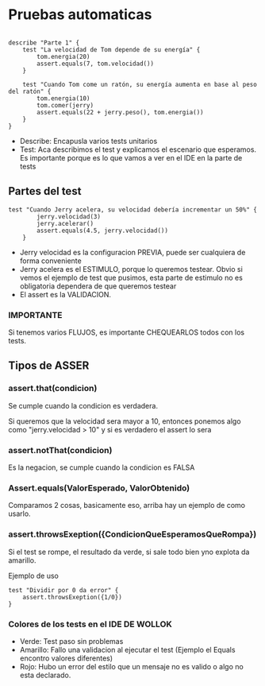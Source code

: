
# Pruebas automaticas

```wollok

describe "Parte 1" {
	test "La velocidad de Tom depende de su energía" {
		tom.energia(20)
		assert.equals(7, tom.velocidad())
	}
	
	test "Cuando Tom come un ratón, su energía aumenta en base al peso del ratón" {
		tom.energia(10)
		tom.comer(jerry)
		assert.equals(22 + jerry.peso(), tom.energia())
	}
}
```

- Describe: Encapusla varios tests unitarios
- Test: Aca describimos el test y explicamos el escenario que esperamos. Es importante porque es lo que vamos a ver en el IDE en la parte de tests


## Partes del test

```wollok
test "Cuando Jerry acelera, su velocidad debería incrementar un 50%" {
		jerry.velocidad(3)
		jerry.acelerar()
		assert.equals(4.5, jerry.velocidad())
	}
``` 

- Jerry velocidad es la configuracion PREVIA, puede ser cualquiera de forma conveniente
- Jerry acelera es el ESTIMULO, porque lo queremos testear. Obvio si vemos el ejemplo de test que pusimos, esta parte de estimulo no es obligatoria dependera de que queremos testear
- El assert es la VALIDACION.

### IMPORTANTE

Si tenemos varios FLUJOS, es importante CHEQUEARLOS todos con los tests.

## Tipos de ASSER
      
### assert.that(condicion)

Se cumple cuando la condicion es verdadera.

Si queremos que la velocidad sera mayor a 10, entonces ponemos algo como "jerry.velocidad > 10" y si es verdadero el assert lo sera

### assert.notThat(condicion)

Es la negacion, se cumple cuando la condicion es FALSA

### Assert.equals(ValorEsperado, ValorObtenido)

Comparamos 2 cosas, basicamente eso, arriba hay un ejemplo de como usarlo.

### assert.throwsExeption({CondicionQueEsperamosQueRompa})

Si el test se rompe, el resultado da verde, si sale todo bien yno explota da amarillo.

Ejemplo de uso

```wollok
test "Dividir por 0 da error" {
    assert.throwsExeption({1/0})
}
```

### Colores de los tests en el IDE DE WOLLOK

- Verde: Test paso sin problemas
- Amarillo: Fallo una validacion al ejecutar el test (Ejemplo el Equals encontro valores diferentes)
- Rojo: Hubo un error del estilo que un mensaje no es valido o algo no esta declarado.



